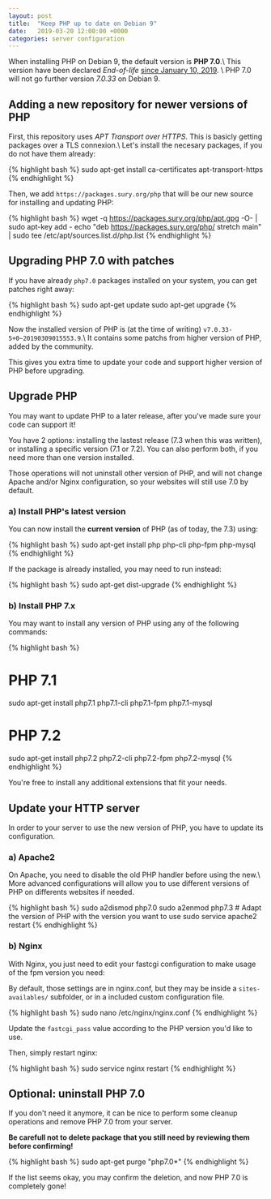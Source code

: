 ```yaml
---
layout: post
title:  "Keep PHP up to date on Debian 9"
date:   2019-03-20 12:00:00 +0000
categories: server configuration
---
```


When installing PHP on Debian 9, the default version is **PHP 7.0**.\\
This version have been declared *End-of-life* [since January 10, 2019][php-end-of-life]. \\
PHP 7.0 will not go further version *7.0.33* on Debian 9.

## Adding a new repository for newer versions of PHP

First, this repository uses *APT Transport over HTTPS*. This is basicly getting packages over a TLS connexion.\\
Let's install the necesary packages, if you do not have them already:

{% highlight bash %}
sudo apt-get install ca-certificates apt-transport-https 
{% endhighlight %}

Then, we add `https://packages.sury.org/php` that will be our new source for installing and updating PHP:

{% highlight bash %}
wget -q https://packages.sury.org/php/apt.gpg -O- | sudo apt-key add -
echo "deb https://packages.sury.org/php/ stretch main" | sudo tee /etc/apt/sources.list.d/php.list
{% endhighlight %}

## Upgrading PHP 7.0 with patches

If you have already `php7.0` packages installed on your system, you can get patches right away:

{% highlight bash %}
sudo apt-get update
sudo apt-get upgrade
{% endhighlight %}

Now the installed version of PHP is (at the time of writing) `v7.0.33-5+0~20190309015553.9`.\\
It contains some patchs from higher version of PHP, added by the community.

This gives you extra time to update your code and support higher version of PHP before upgrading.

## Upgrade PHP

You may want to update PHP to a later release, after you've made sure your code can support it!

You have 2 options: installing the lastest release (7.3 when this was written), or installing a specific version (7.1 or 7.2).
You can also perform both, if you need more than one version installed.

Those operations will not uninstall other version of PHP, and will not change Apache and/or Nginx configuration, so your websites will still use 7.0 by default.

### a) Install PHP's latest version

You can now install the **current version** of PHP (as of today, the 7.3) using:

{% highlight bash %}
sudo apt-get install php php-cli php-fpm php-mysql
{% endhighlight %}

If the package is already installed, you may need to run instead:

{% highlight bash %}
sudo apt-get dist-upgrade
{% endhighlight %}

### b) Install PHP 7.x

You may want to install any version of PHP using any of the following commands:

{% highlight bash %}
# PHP 7.1
sudo apt-get install php7.1 php7.1-cli php7.1-fpm php7.1-mysql

# PHP 7.2
sudo apt-get install php7.2 php7.2-cli php7.2-fpm php7.2-mysql
{% endhighlight %}

You're free to install any additional extensions that fit your needs.

## Update your HTTP server

In order to your server to use the new version of PHP, you have to update its configuration.

### a) Apache2

On Apache, you need to disable the old PHP handler before using the new.\\
More advanced configurations will allow you to use different versions of PHP on differents websites if needed.

{% highlight bash %}
sudo a2dismod php7.0
sudo a2enmod php7.3 # Adapt the version of PHP with the version you want to use
sudo service apache2 restart
{% endhighlight %}

### b) Nginx

With Nginx, you just need to edit your fastcgi configuration to make usage of the fpm version you need:

By default, those settings are in nginx.conf, but they may be inside a `sites-availables/` subfolder, or in a included custom configuration file.

{% highlight bash %}
sudo nano /etc/nginx/nginx.conf
{% endhighlight %}

Update the `fastcgi_pass` value according to the PHP version you'd like to use.

Then, simply restart nginx:

{% highlight bash %}
sudo service nginx restart
{% endhighlight %}

## Optional: uninstall PHP 7.0

If you don't need it anymore, it can be nice to perform some cleanup operations and remove PHP 7.0 from your server.

**Be carefull not to delete package that you still need by reviewing them before confirming!**

{% highlight bash %}
sudo apt-get purge "php7.0*"
{% endhighlight %}

If the list seems okay, you may confirm the deletion, and now PHP 7.0 is completely gone!

[php-end-of-life]: https://secure.php.net/supported-versions.php
